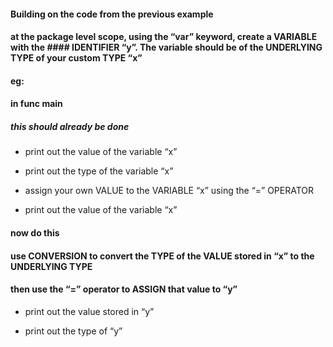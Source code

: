 #### Building on the code from the previous example
#### at the package level scope, using the “var” keyword, create a VARIABLE with the #### IDENTIFIER “y”. The variable should be of the UNDERLYING TYPE of your custom TYPE “x”
#### eg:
	
#### in func main
##### this should already be done

* print out the value of the variable “x”

* print out the type of the variable “x”

* assign your own VALUE to the VARIABLE “x” using the “=” OPERATOR

* print out the value of the variable “x”

#### now do this

#### use CONVERSION to convert the TYPE of the VALUE stored in “x” to the UNDERLYING TYPE
#### then use the “=” operator to ASSIGN that value to “y”

* print out the value stored in “y”

* print out the type of “y”

